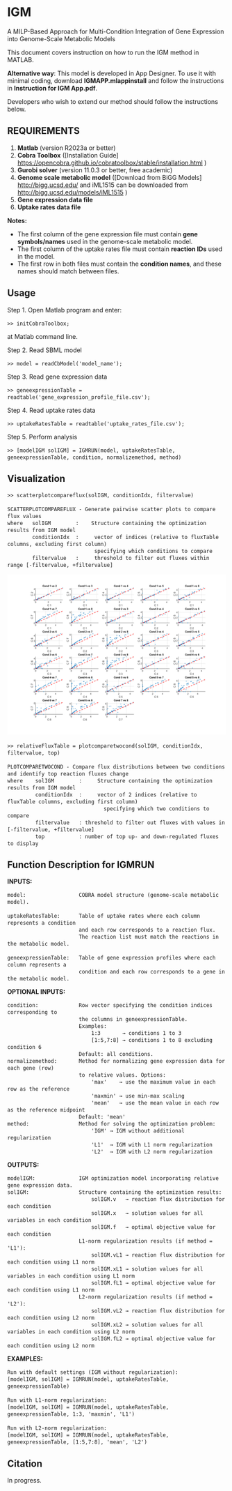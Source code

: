 # IGM
A MILP-Based Approach for Multi-Condition Integration of Gene Expression into Genome-Scale Metabolic Models

This document covers instruction on how to run the IGM method in MATLAB.

**Alternative way**: This model is developed in App Designer. To use it with minimal coding, download **IGMAPP.mlappinstall** and follow the instructions in **Instruction for IGM App.pdf**.

Developers who wish to extend our method should follow the instructions below.

## REQUIREMENTS ##
1. **Matlab** (version R2023a or better)
2. **Cobra Toolbox** ([Installation Guide] https://opencobra.github.io/cobratoolbox/stable/installation.html )
2. **Gurobi solver** (version 11.0.3 or better, free academic)
3. **Genome scale metabolic model** ([Download from BiGG Models] http://bigg.ucsd.edu/ and iML1515 can be downloaded from http://bigg.ucsd.edu/models/iML1515 )
4. **Gene expression data file**
5. **Uptake rates data file**

**Notes:**  
- The first column of the gene expression file must contain **gene symbols/names** used in the genome-scale metabolic model.  
- The first column of the uptake rates file must contain **reaction IDs** used in the model.  
- The first row in both files must contain the **condition names**, and these names should match between files.  

## Usage ##
Step 1. Open Matlab program and enter:

    >> initCobraToolbox;

at Matlab command line.

Step 2. Read SBML model

    >> model = readCbModel('model_name');

Step 3. Read gene expression data

    >> geneexpressionTable = readtable('gene_expression_profile_file.csv');

Step 4. Read uptake rates data

    >> uptakeRatesTable = readtable('uptake_rates_file.csv');

Step 5. Perform analysis

    >> [modelIGM solIGM] = IGMRUN(model, uptakeRatesTable, geneexpressionTable, condition, normalizemethod, method)

## Visualization ##
    >> scatterplotcompareflux(solIGM, conditionIdx, filtervalue)
    
    SCATTERPLOTCOMPAREFLUX - Generate pairwise scatter plots to compare flux values
    where   solIGM        :    Structure containing the optimization results from IGM model
            conditionIdx  :     vector of indices (relative to fluxTable columns, excluding first column)
                                specifying which conditions to compare
            filtervalue   :     threshold to filter out fluxes within range [-filtervalue, +filtervalue]

![SCATTERPLOTCOMPAREFLUX](Images/Fluxcompare_A.tif)

    >> relativeFluxTable = plotcomparetwocond(solIGM, conditionIdx, filtervalue, top)
    
    PLOTCOMPARETWOCOND - Compare flux distributions between two conditions and identify top reaction fluxes change
    where    solIGM        :     Structure containing the optimization results from IGM model
             conditionIdx  :     vector of 2 indices (relative to fluxTable columns, excluding first column)
                                   specifying which two conditions to compare
             filtervalue   : threshold to filter out fluxes with values in [-filtervalue, +filtervalue]
             top           : number of top up- and down-regulated fluxes to display

## Function Description for IGMRUN ##
 **INPUTS:**
 
    model:                 COBRA model structure (genome-scale metabolic model).

    uptakeRatesTable:      Table of uptake rates where each column represents a condition 
                           and each row corresponds to a reaction flux.
                           The reaction list must match the reactions in the metabolic model.

    geneexpressionTable:   Table of gene expression profiles where each column represents a 
                           condition and each row corresponds to a gene in the metabolic model.

 **OPTIONAL INPUTS:**
 
    condition:             Row vector specifying the condition indices corresponding to 
                           the columns in geneexpressionTable.
                           Examples:
                               1:3       → conditions 1 to 3
                               [1:5,7:8] → conditions 1 to 8 excluding condition 6
                           Default: all conditions.
    normalizemethod:       Method for normalizing gene expression data for each gene (row) 
                           to relative values. Options:
                               'max'    → use the maximum value in each row as the reference
                               'maxmin' → use min-max scaling
                               'mean'   → use the mean value in each row as the reference midpoint
                           Default: 'mean'
    method:                Method for solving the optimization problem:
                               'IGM' → IGM without additional regularization
                               'L1'  → IGM with L1 norm regularization
                               'L2'  → IGM with L2 norm regularization

 **OUTPUTS:**
 
    modelIGM:              IGM optimization model incorporating relative gene expression data.
    solIGM:                Structure containing the optimization results:
                               solIGM.v   → reaction flux distribution for each condition
                               solIGM.x   → solution values for all variables in each condition
                               solIGM.f   → optimal objective value for each condition
                           L1-norm regularization results (if method = 'L1'):
                               solIGM.vL1 → reaction flux distribution for each condition using L1 norm
                               solIGM.xL1 → solution values for all variables in each condition using L1 norm
                               solIGM.fL1 → optimal objective value for each condition using L1 norm
                           L2-norm regularization results (if method = 'L2'):
                               solIGM.vL2 → reaction flux distribution for each condition using L2 norm
                               solIGM.xL2 → solution values for all variables in each condition using L2 norm
                               solIGM.fL2 → optimal objective value for each condition using L2 norm

 **EXAMPLES:**
 
    Run with default settings (IGM without regularization):
    [modelIGM, solIGM] = IGMRUN(model, uptakeRatesTable, geneexpressionTable)

    Run with L1-norm regularization:
    [modelIGM, solIGM] = IGMRUN(model, uptakeRatesTable, geneexpressionTable, 1:3, 'maxmin', 'L1')

    Run with L2-norm regularization:
    [modelIGM, solIGM] = IGMRUN(model, uptakeRatesTable, geneexpressionTable, [1:5,7:8], 'mean', 'L2')

## Citation ##
In progress.


